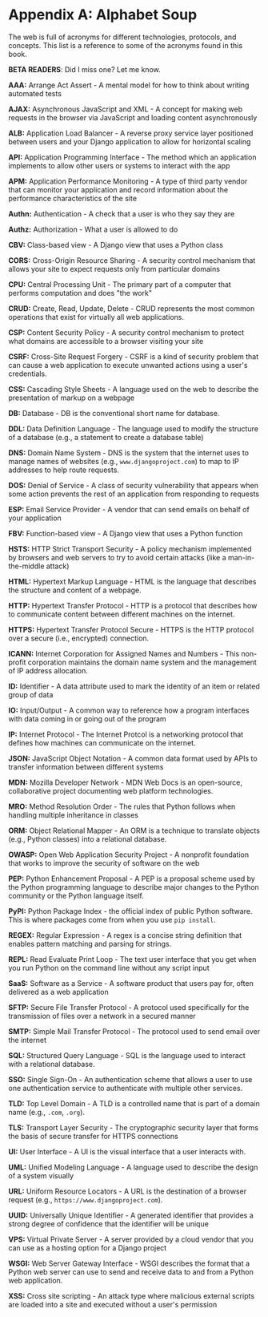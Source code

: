 # Appendix A: Alphabet Soup

The web is full of acronyms for different technologies, protocols, and concepts.
This list is a reference to some of the acronyms found in this book.

**BETA READERS**: Did I miss one? Let me know.

**AAA:**
Arrange Act Assert -
A mental model for how to think about writing automated tests

**AJAX:**
Asynchronous JavaScript and XML -
A concept for making web requests in the browser via JavaScript
and loading content asynchronously

**ALB:**
Application Load Balancer -
A reverse proxy service layer positioned between users
and your Django application to allow for horizontal scaling

**API:**
Application Programming Interface -
The method which an application implements to allow other users or systems
to interact with the app

**APM:**
Application Performance Monitoring -
A type of third party vendor that can monitor your application
and record information about the performance characteristics
of the site

**Authn:**
Authentication -
A check that a user is who they say they are

**Authz:**
Authorization -
What a user is allowed to do

**CBV:**
Class-based view -
A Django view that uses a Python class

**CORS:**
Cross-Origin Resource Sharing -
A security control mechanism that allows your site to expect requests
only from particular domains

**CPU:**
Central Processing Unit -
The primary part of a computer that performs computation
and does "the work"

**CRUD:**
Create, Read, Update, Delete -
CRUD represents the most common operations
that exist for virtually all web applications.

**CSP:**
Content Security Policy -
A security control mechanism to protect what domains are accessible
to a browser visiting your site

**CSRF:**
Cross-Site Request Forgery -
CSRF is a kind of security problem
that can cause a web application to execute unwanted actions
using a user's credentials.

**CSS:**
Cascading Style Sheets -
A language used on the web to describe the presentation
of markup on a webpage

**DB:**
Database -
DB is the conventional short name for database.

**DDL:**
Data Definition Language -
The language used to modify the structure of a database
(e.g., a statement to create a database table)

**DNS:**
Domain Name System -
DNS is the system that the internet uses to manage names
of websites (e.g., `www.djangoproject.com`)
to map to IP addresses
to help route requests.

**DOS:**
Denial of Service -
A class of security vulnerability that appears when some action
prevents the rest of an application from responding to requests

**ESP:**
Email Service Provider -
A vendor that can send emails on behalf of your application

**FBV:**
Function-based view -
A Django view that uses a Python function

**HSTS:**
HTTP Strict Transport Security -
A policy mechanism implemented by browsers and web servers
to try to avoid certain attacks
(like a man-in-the-middle attack)

**HTML:**
Hypertext Markup Language -
HTML is the language that describes the structure
and content
of a webpage.

**HTTP:**
Hypertext Transfer Protocol -
HTTP is a protocol
that describes how to communicate content
between different machines
on the internet.

**HTTPS:**
Hypertext Transfer Protocol Secure -
HTTPS is the HTTP protocol
over a secure (i.e., encrypted) connection.

**ICANN:**
Internet Corporation for Assigned Names and Numbers -
This non-profit corporation maintains the domain name system
and the management of IP address allocation.

**ID:**
Identifier -
A data attribute used to mark the identity
of an item or related group of data

**IO:**
Input/Output -
A common way to reference how a program interfaces
with data coming in or going out of the program

**IP:**
Internet Protocol -
The Internet Protcol is a networking protocol
that defines how machines can communicate
on the internet.

**JSON:**
JavaScript Object Notation -
A common data format used by APIs to transfer information
between different systems

**MDN:**
Mozilla Developer Network -
MDN Web Docs is an open-source,
collaborative project documenting web platform technologies.

**MRO:**
Method Resolution Order -
The rules that Python follows
when handling multiple inheritance
in classes

**ORM:**
Object Relational Mapper -
An ORM is a technique to translate objects (e.g., Python classes)
into a relational database.

**OWASP:**
Open Web Application Security Project -
A nonprofit foundation that works to improve the security of software
on the web

**PEP:**
Python Enhancement Proposal -
A PEP is a proposal scheme
used by the Python programming language
to describe major changes
to the Python community
or the Python language itself.

**PyPI:**
Python Package Index -
the official index of public Python software.
This is where packages come from when you use `pip install`.

**REGEX:**
Regular Expression -
A regex is a concise string definition
that enables pattern matching and parsing for strings.

**REPL:**
Read Evaluate Print Loop -
The text user interface that you get
when you run Python on the command line
without any script input

**SaaS:**
Software as a Service -
A software product that users pay for,
often delivered as a web application

**SFTP:**
Secure File Transfer Protocol -
A protocol used specifically for the transmission of files
over a network
in a secured manner

**SMTP:**
Simple Mail Transfer Protocol -
The protocol used to send email over the internet

**SQL:**
Structured Query Language -
SQL is the language used to interact with a relational database.

**SSO:**
Single Sign-On -
An authentication scheme that allows a user to use one authentication service
to authenticate with multiple other services.

**TLD:**
Top Level Domain -
A TLD is a controlled name that is part of a domain name
(e.g., `.com`, `.org`).

**TLS:**
Transport Layer Security -
The cryptographic security layer that forms the basis
of secure transfer for HTTPS connections

**UI:**
User Interface -
A UI is the visual interface that a user interacts with.

**UML:**
Unified Modeling Language -
A language used to describe the design of a system visually

**URL:**
Uniform Resource Locators -
A URL is the destination
of a browser request
(e.g., `https://www.djangoproject.com`).

**UUID:**
Universally Unique Identifier -
A generated identifier that provides a strong degree of confidence
that the identifier will be unique

**VPS:**
Virtual Private Server -
A server provided by a cloud vendor
that you can use as a hosting option for a Django project

**WSGI:**
Web Server Gateway Interface -
WSGI describes the format
that a Python web server can use
to send and receive data
to and from a Python web application.

**XSS:**
Cross site scripting -
An attack type where malicious external scripts are loaded into a site
and executed without a user's permission
